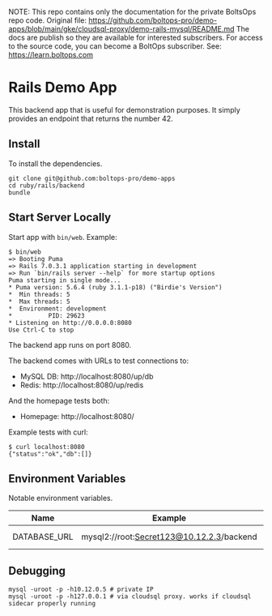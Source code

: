 <!-- note marker start -->
NOTE: This repo contains only the documentation for the private BoltsOps repo code.
Original file: https://github.com/boltops-pro/demo-apps/blob/main/gke/cloudsql-proxy/demo-rails-mysql/README.md
The docs are publish so they are available for interested subscribers.
For access to the source code, you can become a BoltOps subscriber.
See: https://learn.boltops.com

<!-- note marker end -->

# Rails Demo App

This backend app that is useful for demonstration purposes.  It simply provides an endpoint that returns the number 42.

## Install

To install the dependencies.

    git clone git@github.com:boltops-pro/demo-apps
    cd ruby/rails/backend
    bundle

## Start Server Locally

Start app with `bin/web`. Example:

    $ bin/web
    => Booting Puma
    => Rails 7.0.3.1 application starting in development
    => Run `bin/rails server --help` for more startup options
    Puma starting in single mode...
    * Puma version: 5.6.4 (ruby 3.1.1-p18) ("Birdie's Version")
    *  Min threads: 5
    *  Max threads: 5
    *  Environment: development
    *          PID: 29623
    * Listening on http://0.0.0.0:8080
    Use Ctrl-C to stop

The backend app runs on port 8080.

The backend comes with URLs to test connections to:

* MySQL DB: http://localhost:8080/up/db
* Redis:    http://localhost:8080/up/redis

And the homepage tests both:

* Homepage: http://localhost:8080/

Example tests with curl:

    $ curl localhost:8080
    {"status":"ok","db":[]}

## Environment Variables

Notable environment variables.

Name | Example | Default
---|---|---
DATABASE_URL | mysql2://root:Secret123@10.12.2.3/backend | (not set)

## Debugging

    mysql -uroot -p -h10.12.0.5 # private IP
    mysql -uroot -p -h127.0.0.1 # via cloudsql proxy. works if cloudsql sidecar properly running
